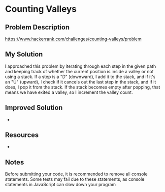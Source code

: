 # Counting Valleys

## Problem Description

https://www.hackerrank.com/challenges/counting-valleys/problem

## My Solution

I approached this problem by iterating through each step in the given path and keeping track of whether the current position is inside a valley or not using a stack. If a step is a "D" (downward), I add it to the stack, and if it's an "U" (upward), I check if it cancels out the last step in the stack, and if it does, I pop it from the stack. If the stack becomes empty after popping, that means we have exited a valley, so I increment the valley count.


## Improved Solution

-

## Resources

-

## Notes

Before submitting your code, it is recommended to remove all console statements. Some tests may fail due to these statements, as console statements in JavaScript can slow down your program